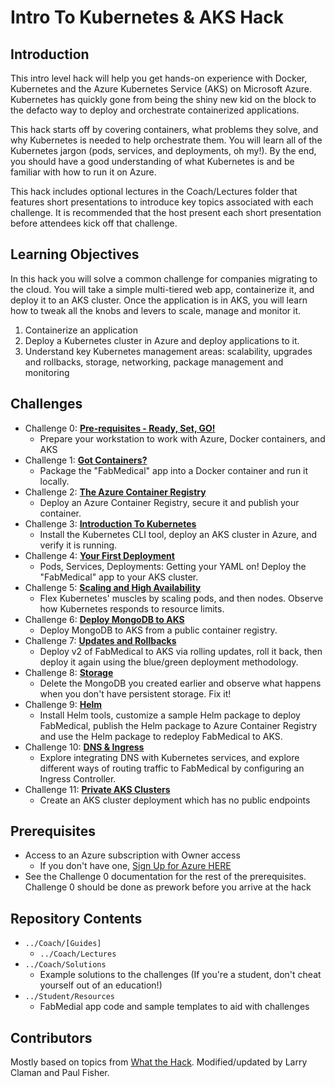# Intro To Kubernetes & AKS Hack
## Introduction
This intro level hack will help you get hands-on experience with Docker, Kubernetes and the Azure Kubernetes Service (AKS) on Microsoft Azure. Kubernetes has quickly gone from being the shiny new kid on the block to the defacto way to deploy and orchestrate containerized applications.

This hack starts off by covering containers, what problems they solve, and why Kubernetes is needed to help orchestrate them.  You will learn all of the Kubernetes jargon (pods, services, and deployments, oh my!).  By the end, you should have a good understanding of what Kubernetes is and be familiar with how to run it on Azure.

This hack includes optional lectures in the Coach/Lectures folder that features short presentations to introduce key topics associated with each challenge. It is recommended that the host present each short presentation before attendees kick off that challenge.

## Learning Objectives
In this hack you will solve a common challenge for companies migrating to the cloud. You will take a simple multi-tiered web app, containerize it, and deploy it to an AKS cluster. Once the application is in AKS, you will learn how to tweak all the knobs and levers to scale, manage and monitor it.

1. Containerize an application
1. Deploy a Kubernetes cluster in Azure and deploy applications to it.
1. Understand key Kubernetes management areas: scalability, upgrades and rollbacks, storage, networking, package management and monitoring

## Challenges
- Challenge 0: **[Pre-requisites - Ready, Set, GO!](Student/00-prereqs.md)**
   - Prepare your workstation to work with Azure, Docker containers, and AKS
- Challenge 1: **[Got Containers?](Student/01-containers.md)**
   - Package the "FabMedical" app into a Docker container and run it locally.
- Challenge 2: **[The Azure Container Registry](Student/02-acr.md)**
   - Deploy an Azure Container Registry, secure it and publish your container.
- Challenge 3: **[Introduction To Kubernetes](Student/03-k8sintro.md)**
   - Install the Kubernetes CLI tool, deploy an AKS cluster in Azure, and verify it is running.
- Challenge 4: **[Your First Deployment](Student/04-k8sdeployment.md)**
   - Pods, Services, Deployments: Getting your YAML on! Deploy the "FabMedical" app to your AKS cluster. 
- Challenge 5: **[Scaling and High Availability](Student/05-scaling.md)**
   - Flex Kubernetes' muscles by scaling pods, and then nodes. Observe how Kubernetes responds to resource limits.
- Challenge 6: **[Deploy MongoDB to AKS](Student/06-deploymongo.md)**
   - Deploy MongoDB to AKS from a public container registry.
- Challenge 7: **[Updates and Rollbacks](Student/07-updaterollback.md)**
   - Deploy v2 of FabMedical to AKS via rolling updates, roll it back, then deploy it again using the blue/green deployment methodology.
- Challenge 8: **[Storage](Student/08-storage.md)**
   - Delete the MongoDB you created earlier and observe what happens when you don't have persistent storage. Fix it!
- Challenge 9: **[Helm](Student/09-helm.md)**
   - Install Helm tools, customize a sample Helm package to deploy FabMedical, publish the Helm package to Azure Container Registry and use the Helm package to redeploy FabMedical to AKS.
- Challenge 10: **[DNS & Ingress](Student/10-networking.md)**
   - Explore integrating DNS with Kubernetes services, and explore different ways of routing traffic to FabMedical by configuring an Ingress Controller.
- Challenge 11: **[Private AKS Clusters](Student/11-privateaks.md)**
   - Create an AKS cluster deployment which has no public endpoints
   
## Prerequisites

- Access to an Azure subscription with Owner access
   - If you don't have one, [Sign Up for Azure HERE](https://azure.microsoft.com/en-us/free/)
- See the Challenge 0 documentation for the rest of the prerequisites.  Challenge 0 should be done as prework before you arrive at the hack

## Repository Contents
- `../Coach/[Guides]`
  - `../Coach/Lectures`
- `../Coach/Solutions`
   - Example solutions to the challenges (If you're a student, don't cheat yourself out of an education!)
- `../Student/Resources`
   - FabMedial app code and sample templates to aid with challenges


## Contributors
Mostly based on topics from [What the Hack](https://github.com/microsoft/WhatTheHack).  Modified/updated by Larry Claman and Paul Fisher.
